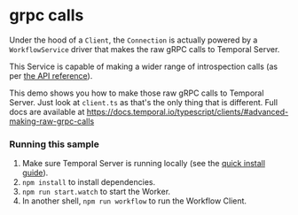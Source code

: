 # grpc calls

Under the hood of a `Client`, the `Connection` is actually powered by a `WorkflowService` driver that makes the raw gRPC calls to Temporal Server.

This Service is capable of making a wider range of introspection calls (as per [the API reference](https://typescript.temporal.io/api/classes/proto.temporal.api.workflowservice.v1.WorkflowService-1/#methods)).

This demo shows you how to make those raw gRPC calls to Temporal Server.
Just look at `client.ts` as that's the only thing that is different.
Full docs are available at https://docs.temporal.io/typescript/clients/#advanced-making-raw-grpc-calls

### Running this sample

1. Make sure Temporal Server is running locally (see the [quick install guide](https://docs.temporal.io/application-development/foundations#run-a-development-cluster)).
1. `npm install` to install dependencies.
1. `npm run start.watch` to start the Worker.
1. In another shell, `npm run workflow` to run the Workflow Client.

